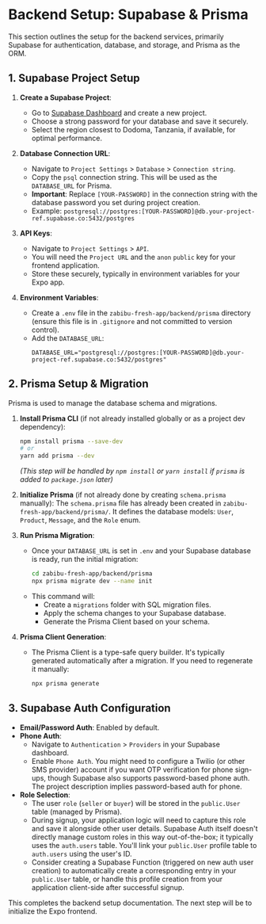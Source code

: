 # Backend Setup: Supabase & Prisma

This section outlines the setup for the backend services, primarily Supabase for authentication, database, and storage, and Prisma as the ORM.

## 1. Supabase Project Setup

1.  **Create a Supabase Project**:
    *   Go to [Supabase Dashboard](https://app.supabase.io/) and create a new project.
    *   Choose a strong password for your database and save it securely.
    *   Select the region closest to Dodoma, Tanzania, if available, for optimal performance.

2.  **Database Connection URL**:
    *   Navigate to `Project Settings` > `Database` > `Connection string`.
    *   Copy the `psql` connection string. This will be used as the `DATABASE_URL` for Prisma.
    *   **Important**: Replace `[YOUR-PASSWORD]` in the connection string with the database password you set during project creation.
    *   Example: `postgresql://postgres:[YOUR-PASSWORD]@db.your-project-ref.supabase.co:5432/postgres`

3.  **API Keys**:
    *   Navigate to `Project Settings` > `API`.
    *   You will need the `Project URL` and the `anon` `public` key for your frontend application.
    *   Store these securely, typically in environment variables for your Expo app.

4.  **Environment Variables**:
    *   Create a `.env` file in the `zabibu-fresh-app/backend/prisma` directory (ensure this file is in `.gitignore` and not committed to version control).
    *   Add the `DATABASE_URL`:
        ```env
        DATABASE_URL="postgresql://postgres:[YOUR-PASSWORD]@db.your-project-ref.supabase.co:5432/postgres"
        ```

## 2. Prisma Setup & Migration

Prisma is used to manage the database schema and migrations.

1.  **Install Prisma CLI** (if not already installed globally or as a project dev dependency):
    ```bash
    npm install prisma --save-dev
    # or
    yarn add prisma --dev
    ```
    *(This step will be handled by `npm install` or `yarn install` if `prisma` is added to `package.json` later)*

2.  **Initialize Prisma** (if not already done by creating `schema.prisma` manually):
    The `schema.prisma` file has already been created in `zabibu-fresh-app/backend/prisma/`. It defines the database models: `User`, `Product`, `Message`, and the `Role` enum.

3.  **Run Prisma Migration**:
    *   Once your `DATABASE_URL` is set in `.env` and your Supabase database is ready, run the initial migration:
        ```bash
        cd zabibu-fresh-app/backend/prisma
        npx prisma migrate dev --name init
        ```
    *   This command will:
        *   Create a `migrations` folder with SQL migration files.
        *   Apply the schema changes to your Supabase database.
        *   Generate the Prisma Client based on your schema.

4.  **Prisma Client Generation**:
    *   The Prisma Client is a type-safe query builder. It's typically generated automatically after a migration. If you need to regenerate it manually:
        ```bash
        npx prisma generate
        ```

## 3. Supabase Auth Configuration

*   **Email/Password Auth**: Enabled by default.
*   **Phone Auth**:
    *   Navigate to `Authentication` > `Providers` in your Supabase dashboard.
    *   Enable `Phone Auth`. You might need to configure a Twilio (or other SMS provider) account if you want OTP verification for phone sign-ups, though Supabase also supports password-based phone auth. The project description implies password-based auth for phone.
*   **Role Selection**:
    *   The user `role` (`seller` or `buyer`) will be stored in the `public.User` table (managed by Prisma).
    *   During signup, your application logic will need to capture this role and save it alongside other user details. Supabase Auth itself doesn't directly manage custom roles in this way out-of-the-box; it typically uses the `auth.users` table. You'll link your `public.User` profile table to `auth.users` using the user's ID.
    *   Consider creating a Supabase Function (triggered on new auth user creation) to automatically create a corresponding entry in your `public.User` table, or handle this profile creation from your application client-side after successful signup.

This completes the backend setup documentation.
The next step will be to initialize the Expo frontend.
